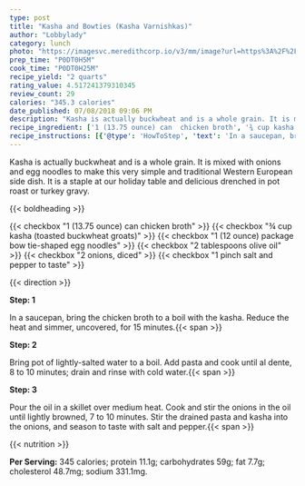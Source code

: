 ```yaml
---
type: post
title: "Kasha and Bowties (Kasha Varnishkas)"
author: "Lobbylady"
category: lunch
photo: "https://imagesvc.meredithcorp.io/v3/mm/image?url=https%3A%2F%2Fimages.media-allrecipes.com%2Fuserphotos%2F6708412.jpg"
prep_time: "P0DT0H5M"
cook_time: "P0DT0H25M"
recipe_yield: "2 quarts"
rating_value: 4.517241379310345
review_count: 29
calories: "345.3 calories"
date_published: 07/08/2018 09:06 PM
description: "Kasha is actually buckwheat and is a whole grain. It is mixed with onions and egg noodles to make this very simple and traditional Western European side dish. It is a staple at our holiday table and delicious drenched in pot roast or turkey gravy."
recipe_ingredient: ['1 (13.75 ounce) can  chicken broth', '¾ cup kasha (toasted buckwheat groats)', '1 (12 ounce) package bow tie-shaped egg noodles', '2 tablespoons olive oil', '2 onions, diced', '1 pinch salt and pepper to taste']
recipe_instructions: [{'@type': 'HowToStep', 'text': 'In a saucepan, bring the chicken broth to a boil with the kasha. Reduce the heat and simmer, uncovered, for 15 minutes.\n'}, {'@type': 'HowToStep', 'text': 'Bring pot of lightly-salted water to a boil. Add pasta and cook until al dente, 8 to 10 minutes; drain and rinse with cold water.\n'}, {'@type': 'HowToStep', 'text': 'Pour the oil in a skillet over medium heat. Cook and stir the onions in the oil until lightly browned, 7 to 10 minutes. Stir the drained pasta and kasha into the onions, and season to taste with salt and pepper.\n'}]
---
```


Kasha is actually buckwheat and is a whole grain. It is mixed with onions and egg noodles to make this very simple and traditional Western European side dish. It is a staple at our holiday table and delicious drenched in pot roast or turkey gravy. 

{{< boldheading >}}

{{< checkbox "1 (13.75 ounce) can  chicken broth" >}}
{{< checkbox "¾ cup kasha (toasted buckwheat groats)" >}}
{{< checkbox "1 (12 ounce) package bow tie-shaped egg noodles" >}}
{{< checkbox "2 tablespoons olive oil" >}}
{{< checkbox "2  onions, diced" >}}
{{< checkbox "1 pinch salt and pepper to taste" >}}


{{< direction >}}

**Step: 1**

In a saucepan, bring the chicken broth to a boil with the kasha. Reduce the heat and simmer, uncovered, for 15 minutes.{{< span >}}

**Step: 2**

Bring pot of lightly-salted water to a boil. Add pasta and cook until al dente, 8 to 10 minutes; drain and rinse with cold water.{{< span >}}

**Step: 3**

Pour the oil in a skillet over medium heat. Cook and stir the onions in the oil until lightly browned, 7 to 10 minutes. Stir the drained pasta and kasha into the onions, and season to taste with salt and pepper.{{< span >}}

{{< nutrition >}}

**Per Serving:** 345 calories; protein 11.1g; carbohydrates 59g; fat 7.7g; cholesterol 48.7mg; sodium 331.1mg.